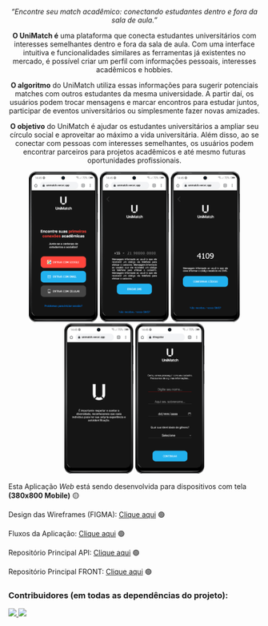 <div align="center">
  
_“Encontre seu match acadêmico: conectando estudantes dentro e 
fora da sala de aula.”_
  
<strong> O UniMatch é</strong> uma plataforma que conecta estudantes universitários com 
interesses semelhantes dentro e fora da sala de aula. Com uma interface intuitiva e 
funcionalidades similares as ferramentas já existentes no mercado, é possível criar um perfil com informações 
pessoais, interesses acadêmicos e hobbies. 
  
<strong> O algoritmo</strong> do UniMatch utiliza essas informações para sugerir potenciais matches 
com outros estudantes da mesma universidade. A partir daí, os usuários podem trocar 
mensagens e marcar encontros para estudar juntos, participar de eventos 
universitários ou simplesmente fazer novas amizades.
  
<strong> O objetivo</strong> do UniMatch é ajudar os estudantes universitários a ampliar seu círculo 
social e aproveitar ao máximo a vida universitária. Além disso, ao se conectar com 
pessoas com interesses semelhantes, os usuários podem encontrar parceiros para 
projetos acadêmicos e até mesmo futuras oportunidades profissionais. 
  
</div>

<div align="center">
  <img src="./public/home.png" height="300px" />
  <img src="./public/cel-screen.png" height="300px" />
  <img src="./public/code.png" height="300px" />
  <img src="./public/loading.png" height="300px" />
  <img src="./public/register.png" height="300px" />
</div>

Esta Aplicação *Web* está sendo desenvolvida para dispositivos com tela **(380x800 Mobile)** 🟡

Design das Wireframes (FIGMA): <a href="https://www.figma.com/file/vdgJqeTlBXJYXx35ed9ZYC/Match-App?type=design&node-id=0%3A1&t=2QPbog0MAznD5Xv0-1">Clique aqui</a> 🟢

Fluxos da Aplicação: <a href="https://miro.com/app/board/uXjVMGbhsqo=/?share_link_id=488852523176">Clique aqui</a> 🟢

Repositório Principal API: <a href="https://github.com/Juanpi92/api_uva_match">Clique aqui</a> 🟢

Repositório Principal FRONT: <a href="https://github.com/plfmoura/match-app">Clique aqui</a> 🟢

### Contribuidores (em todas as dependências do projeto): 

<a href="https://github.com/plfmoura/app-match/graphs/contributors">
<img src="https://contrib.rocks/image?repo=plfmoura/app-match" width="100px" />
<img src="https://contrib.rocks/image?repo=Juanpi92/api_match" width="240px"/> 
</a>

